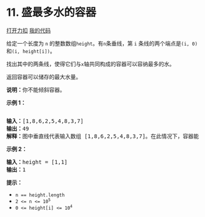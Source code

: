 # 11. 盛最多水的容器

[打开力扣](https://leetcode.cn/problems/container-with-most-water) [我的代码](11.container_with_most_water.py)

给定一个长度为 <code>n</code> 的整数数组<code>height</code>。有<code>n</code>条垂线，第 <code>i</code> 条线的两个端点是<code>(i, 0)</code>和<code>(i, height[i])</code>。

找出其中的两条线，使得它们与<code>x</code>轴共同构成的容器可以容纳最多的水。

返回容器可以储存的最大水量。

<strong>说明：</strong>你不能倾斜容器。



<strong>示例 1：</strong>

<img alt="" src="https://aliyun-lc-upload.oss-cn-hangzhou.aliyuncs.com/aliyun-lc-upload/uploads/2018/07/25/question_11.jpg" />

<pre>
<strong>输入：</strong>[1,8,6,2,5,4,8,3,7]
<strong>输出：</strong>49
<strong>解释：</strong>图中垂直线代表输入数组 [1,8,6,2,5,4,8,3,7]。在此情况下，容器能够容纳水（表示为蓝色部分）的最大值为49。</pre>

<strong>示例 2：</strong>

<pre>
<strong>输入：</strong>height = [1,1]
<strong>输出：</strong>1
</pre>



<strong>提示：</strong>

<ul>
	<li><code>n == height.length</code></li>
	<li><code>2 <= n <= 10<sup>5</sup></code></li>
	<li><code>0 <= height[i] <= 10<sup>4</sup></code></li>
</ul>
